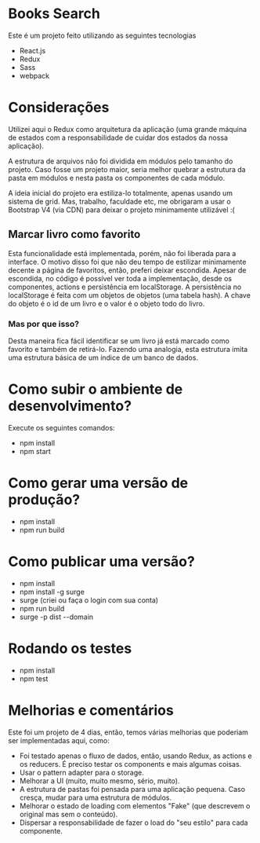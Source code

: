 # Books Search

Este é um projeto feito utilizando as seguintes tecnologias

* React.js
* Redux
* Sass
* webpack

# Considerações
Utilizei aqui o Redux como arquitetura da aplicação (uma grande máquina de estados com a responsabilidade de cuidar dos
estados da nossa aplicação).

A estrutura de arquivos não foi dividida em módulos pelo tamanho do projeto. Caso fosse um projeto maior, seria melhor
quebrar a estrutura da pasta em módulos e nesta pasta os componentes de cada módulo.

A ideia inicial do projeto era estiliza-lo totalmente, apenas usando um sistema de grid. Mas, trabalho, faculdade etc, me
obrigaram a usar o Bootstrap V4 (via CDN) para deixar o projeto minimamente utilizável :(

## Marcar livro como favorito
Esta funcionalidade está implementada, porém, não foi liberada para a interface. O motivo disso foi que não deu
tempo de estilizar minimamente decente a página de favoritos, então, preferi deixar escondida.
Apesar de escondida, no código é possível ver toda a implementação, desde os componentes, actions e persistência em localStorage.
A persistência no localStorage é feita com um objetos de objetos (uma tabela hash).
 A chave do objeto é o id de um livro e o valor é o objeto todo do livro.

### Mas por que isso?
Desta maneira fica fácil identificar se um livro já está marcado como favorito e também de retirá-lo. Fazendo uma analogia,
esta estrutura imita uma estrutura básica de um índice de um banco de dados.

# Como subir o ambiente de desenvolvimento?

Execute os seguintes comandos:

* npm install
* npm start

# Como gerar uma versão de produção?
* npm install
* npm run build

# Como publicar uma versão?
* npm install
* npm install -g surge
* surge (criei ou faça o login com sua conta)
* npm run build
* surge -p dist --domain <SEU DOMINIO DO SURGE>

# Rodando os testes
* npm install
* npm test

# Melhorias e comentários

Este foi um projeto de 4 dias, então, temos várias melhorias que poderiam ser implementadas aqui, como:

* Foi testado apenas o fluxo de dados, então, usando Redux, as actions e os reducers. É preciso testar os components e
mais algumas coisas.
* Usar o pattern adapter para o storage.
* Melhorar a UI (muito, muito mesmo, sério, muito).
* A estrutura de pastas foi pensada para uma aplicação pequena. Caso cresça, mudar para uma estrutura de módulos.
* Melhorar o estado de loading com elementos "Fake" (que descrevem o original mas sem o conteúdo).
* Dispersar a responsabilidade de fazer o load do "seu estilo" para cada componente.
